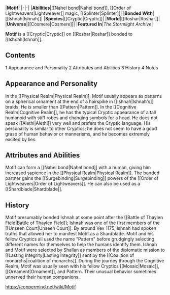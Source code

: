 |**Motif**|
|-|-|
|**Abilities**|[[Nahel bond\|Nahel bond]], [[Order of Lightweavers\|Lightweaver]] magic, [[Splinter\|Splinter]]|
|**Bonded With**|[[Ishnah\|Ishnah]]|
|**Species**|[[Cryptic\|Cryptic]]|
|**World**|[[Roshar\|Roshar]]|
|**Universe**|[[Cosmere\|Cosmere]]|
|**Featured In**|*The Stormlight Archive*|

**Motif** is a [[Cryptic\|Cryptic]] on [[Roshar\|Roshar]] bonded to [[Ishnah\|Ishnah]].

## Contents

1 Appearance and Personality
2 Attributes and Abilities
3 History
4 Notes


## Appearance and Personality
In the [[Physical Realm\|Physical Realm]], Motif usually appears as patterns on a spherical ornament at the end of a hairspike in [[Ishnah\|Ishnah's]] braids. He is smaller than [[Pattern\|Pattern]]. In the [[Cognitive Realm\|Cognitive Realm]], he has the typical Cryptic appearance of a tall humanoid with stiff robes and changing symbols for a head.
He does not speak [[Alethi\|Alethi]] very well and prefers the Cryptic language. His personality is similar to other Cryptics; he does not seem to have a good grasp of human behavior or mannerisms, and he becomes extremely excited by lies.

## Attributes and Abilities
Motif can form a [[Nahel bond\|Nahel bond]] with a human, giving him increased sapience in the [[Physical Realm\|Physical Realm]]. The bonded partner gains the [[Surgebinding\|Surgebinding]] powers of the [[Order of Lightweavers\|Order of Lightweavers]]. He can also be used as a [[Shardblade\|Shardblade]].

## History
Motif presumably bonded Ishnah at some point after the [[Battle of Thaylen Field\|Battle of Thaylen Field]]; Ishnah was one of the first members of the [[Unseen Court\|Unseen Court]]. By around Vev 1175, Ishnah had spoken truths that allowed her to manifest Motif as a Shardblade. Motif and his fellow Cryptics all used the name "Pattern" before grudgingly selecting different names for themselves to help the humans identify them.
Ishnah and Motif were selected by Shallan as members of the diplomatic mission to [[Lasting Integrity\|Lasting Integrity]] sent by the [[Coalition of monarchs\|coalition of monarchs]]. During the journey through the Cognitive Realm, Motif was usually seen with his fellow Cryptics [[Mosaic\|Mosaic]], [[Ornament\|Ornament]], and Pattern. Their unusual behavior sometimes unnerved their human companions.



https://coppermind.net/wiki/Motif